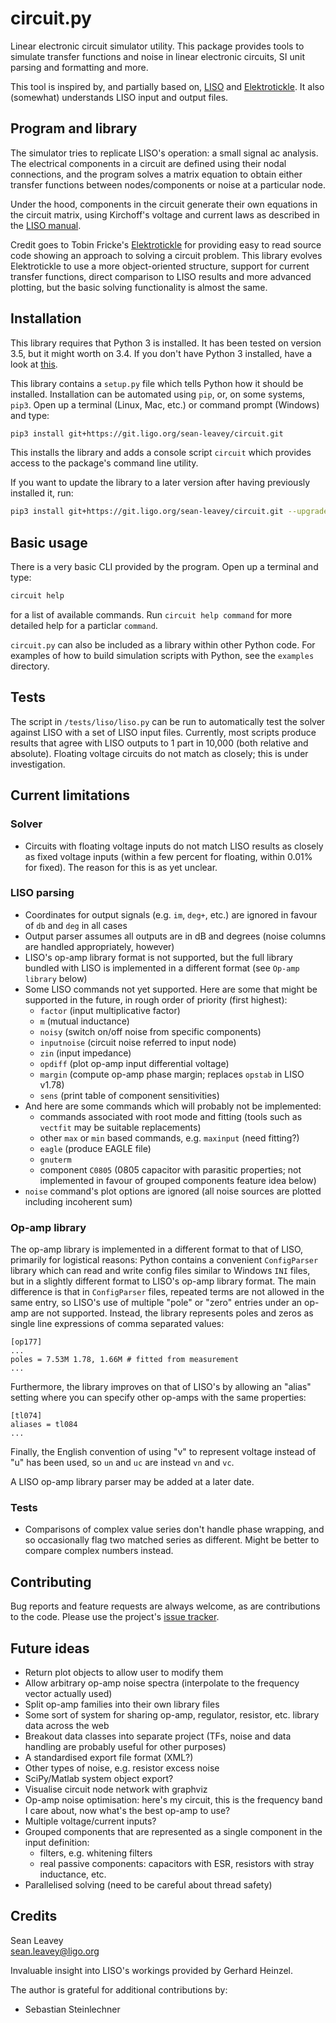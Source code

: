 # circuit.py
Linear electronic circuit simulator utility. This package provides tools to
simulate transfer functions and noise in linear electronic circuits, SI unit
parsing and formatting and more.

This tool is inspired by, and partially based on, [LISO](https://wiki.projekt.uni-hannover.de/aei-geo-q/start/software/liso)
and [Elektrotickle](https://github.com/tobin/Elektrotickle/). It also (somewhat)
understands LISO input and output files.

## Program and library
The simulator tries to replicate LISO's operation: a small signal ac analysis.
The electrical components in a circuit are defined using their nodal
connections, and the program solves a matrix equation to obtain either transfer
functions between nodes/components or noise at a particular node.

Under the hood, components in the circuit generate their own equations in the
circuit matrix, using Kirchoff's voltage and current laws as described in the
[LISO manual](http://www2.mpq.mpg.de/~ros/geo600_docu/soft/liso/manual.pdf).

Credit goes to Tobin Fricke's [Elektrotickle](https://github.com/tobin/Elektrotickle/)
for providing easy to read source code showing an approach to solving a circuit
problem. This library evolves Elektrotickle to use a more object-oriented
structure, support for current transfer functions, direct comparison to LISO
results and more advanced plotting, but the basic solving functionality is
almost the same.

## Installation
This library requires that Python 3 is installed. It has been tested on version
3.5, but it might worth on 3.4. If you don't have Python 3 installed, have a
look at [this](https://www.python.org/downloads/).

This library contains a `setup.py` file which tells Python how it should be
installed. Installation can be automated using `pip`, or, on some systems,
`pip3`. Open up a terminal (Linux, Mac, etc.) or command prompt (Windows) and
type:
```bash
pip3 install git+https://git.ligo.org/sean-leavey/circuit.git
```
This installs the library and adds a console script `circuit` which provides
access to the package's command line utility.

If you want to update the library to a later version after having previously
installed it, run:
```bash
pip3 install git+https://git.ligo.org/sean-leavey/circuit.git --upgrade
```

## Basic usage
There is a very basic CLI provided by the program. Open up a terminal and type:
```bash
circuit help
```
for a list of available commands. Run `circuit help command` for more detailed
help for a particlar `command`.

`circuit.py` can also be included as a library within other Python code. For
examples of how to build simulation scripts with Python, see the `examples`
directory.

## Tests
The script in `/tests/liso/liso.py` can be run to automatically test the
solver against LISO with a set of LISO input files. Currently, most scripts
produce results that agree with LISO outputs to 1 part in 10,000 (both
relative and absolute). Floating voltage circuits do not match as closely; this
is under investigation.

## Current limitations

### Solver
  - Circuits with floating voltage inputs do not match LISO results as closely
    as fixed voltage inputs (within a few percent for floating, within 0.01%
    for fixed). The reason for this is as yet unclear.

### LISO parsing
  - Coordinates for output signals (e.g. `im`, `deg+`, etc.) are ignored in
    favour of `db` and `deg` in all cases
  - Output parser assumes all outputs are in dB and degrees (noise columns are
    handled appropriately, however)
  - LISO's op-amp library format is not supported, but the full library bundled
    with LISO is implemented in a different format (see `Op-amp library` below)
  - Some LISO commands not yet supported. Here are some that might be supported
    in the future, in rough order of priority (first highest):
    - `factor` (input multiplicative factor)
    - `m` (mutual inductance)
    - `noisy` (switch on/off noise from specific components)
    - `inputnoise` (circuit noise referred to input node)
    - `zin` (input impedance)
    - `opdiff` (plot op-amp input differential voltage)
    - `margin` (compute op-amp phase margin; replaces `opstab` in LISO v1.78)
    - `sens` (print table of component sensitivities)
  - And here are some commands which will probably not be implemented:
    - commands associated with root mode and fitting (tools such as `vectfit`
      may be suitable replacements)
    - other `max` or `min` based commands, e.g. `maxinput` (need fitting?)
    - `eagle` (produce EAGLE file)    
    - `gnuterm`
    - component `C0805` (0805 capacitor with parasitic properties; not
      implemented in favour of grouped components feature idea below)
  - `noise` command's plot options are ignored (all noise sources are plotted
    including incoherent sum)

### Op-amp library
The op-amp library is implemented in a different format to that of LISO,
primarily for logistical reasons: Python contains a convenient `ConfigParser`
library which can read and write config files similar to Windows `INI` files,
but in a slightly different format to LISO's op-amp library format. The main
difference is that in `ConfigParser` files, repeated terms are not allowed in
the same entry, so LISO's use of multiple "pole" or "zero" entries under an
op-amp are not supported. Instead, the library represents poles and zeros as
single line expressions of comma separated values:
```
[op177]
...
poles = 7.53M 1.78, 1.66M # fitted from measurement
...
```
Furthermore, the library improves on that of LISO's by allowing an
"alias" setting where you can specify other op-amps with the same properties:
```
[tl074]
aliases = tl084
...
```
Finally, the English convention of using "v" to represent voltage instead of "u"
has been used, so `un` and `uc` are instead `vn` and `vc`.

A LISO op-amp library parser may be added at a later date.

### Tests
  - Comparisons of complex value series don't handle phase wrapping, and so
    occasionally flag two matched series as different. Might be better to
    compare complex numbers instead.

## Contributing
Bug reports and feature requests are always welcome, as are contributions to the
code. Please use the project's [issue tracker](https://git.ligo.org/sean-leavey/circuit/issues).

## Future ideas
  - Return plot objects to allow user to modify them
  - Allow arbitrary op-amp noise spectra (interpolate to the frequency vector
    actually used)
  - Split op-amp families into their own library files
  - Some sort of system for sharing op-amp, regulator, resistor, etc. library
    data across the web
  - Breakout data classes into separate project (TFs, noise and data handling
    are probably useful for other purposes)
  - A standardised export file format (XML?)
  - Other types of noise, e.g. resistor excess noise
  - SciPy/Matlab system object export?
  - Visualise circuit node network with graphviz
  - Op-amp noise optimisation: here's my circuit, this is the frequency band I
    care about, now what's the best op-amp to use?
  - Multiple voltage/current inputs?
  - Grouped components that are represented as a single component in the input
    definition:
      - filters, e.g. whitening filters
      - real passive components: capacitors with ESR, resistors with stray
        inductance, etc.
  - Parallelised solving (need to be careful about thread safety)

## Credits
Sean Leavey  
<sean.leavey@ligo.org>  

Invaluable insight into LISO's workings provided by Gerhard Heinzel.

The author is grateful for additional contributions by:
  - Sebastian Steinlechner
